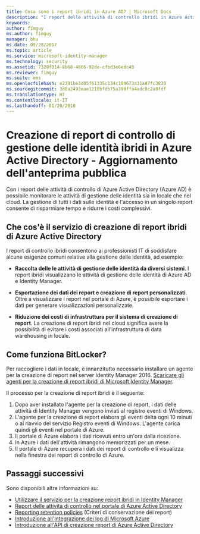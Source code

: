 ```yaml
---
title: Cosa sono i report ibridi in Azure AD? | Microsoft Docs
description: "I report delle attività di controllo ibridi in Azure Active Directory consentono di visualizzare gli eventi controllati sia nel cloud che in locale."
keywords: 
author: fimguy
ms.author: fimguy
manager: bhu
ms.date: 09/28/2017
ms.topic: article
ms.service: microsoft-identity-manager
ms.technology: security
ms.assetid: 7320f014-8b60-4866-92de-cfbd3e6edc48
ms.reviewer: fimguy
ms.suite: ems
ms.openlocfilehash: e2391be3d05f61335c134c104673a31ad7fc3830
ms.sourcegitcommit: 3d8a2493eae1218bfdb75a399ffa4adc8c2a8fdf
ms.translationtype: HT
ms.contentlocale: it-IT
ms.lasthandoff: 01/20/2018
---
```

# <a name="hybrid-identity-management-audit-reporting-in-azure-active-directory-public-preview-refresh"></a>Creazione di report di controllo di gestione delle identità ibridi in Azure Active Directory - Aggiornamento dell'anteprima pubblica
Con i report delle attività di controllo di Azure Active Directory (Azure AD) è possibile monitorare le attività di gestione delle identità sia in locale che nel cloud. La gestione di tutti i dati sulle identità e l'accesso in un singolo report consente di risparmiare tempo e ridurre i costi complessivi.

## <a name="what-is-azure-active-directory-hybrid-reporting"></a>Che cos'è il servizio di creazione di report ibridi di Azure Active Directory
I report di controllo ibridi consentono ai professionisti IT di soddisfare alcune esigenze comuni relative alla gestione delle identità, ad esempio:

* **Raccolta delle le attività di gestione delle identità da diversi sistemi**. I report ibridi visualizzano le attività di gestione delle identità di Azure AD e Identity Manager.

* **Esportazione dei dati dei report e creazione di report personalizzati**. Oltre a visualizzare i report nel portale di Azure, è possibile esportare i dati per generare visualizzazioni personalizzate.

* **Riduzione dei costi di infrastruttura per il sistema di creazione di report**. La creazione di report ibridi nel cloud significa avere la possibilità di evitare i costi associati all'infrastruttura di data warehousing in locale.

## <a name="how-does-it-work"></a>Come funziona BitLocker?

Per raccogliere i dati in locale, è innanzitutto necessario installare un agente per la creazione di report nel server Identity Manager 2016. [Scaricare gli agenti per la creazione di report ibridi di Microsoft Identity Manager](https://www.microsoft.com/download/details.aspx?id=55112).

Il processo per la creazione di report ibridi è il seguente:
1. Dopo aver installato l'agente per la creazione di report, i dati delle attività di Identity Manager vengono inviati al registro eventi di Windows.
2. L'agente per la creazione di report elabora gli eventi delta ogni 10 minuti o al riavvio del servizio Registro eventi di Windows. L'agente carica quindi gli eventi nel portale di Azure.
3. Il portale di Azure elabora i dati ricevuti entro un'ora dalla ricezione.
4. In Azure i dati dell'attività rimangono memorizzati per un mese.
5. Il portale di Azure recupera i dati dei report di controllo e li visualizza nella finestra dei report di controllo di Azure.

## <a name="next-steps"></a>Passaggi successivi
Sono disponibili altre informazioni su:
- [Utilizzare il servizio per la creazione report ibridi in Identity Manager](working-with-identity-manager-hybrid-reporting.md)
- [Report delle attività di controllo nel portale di Azure Active Directory](https://docs.microsoft.com/azure/active-directory/active-directory-reporting-activity-audit-logs)
- [Reporting retention policies](https://docs.microsoft.com/azure/active-directory/active-directory-reporting-retention) (Criteri di conservazione dei report)
- [Introduzione all'integrazione dei log di Microsoft Azure](https://docs.microsoft.com/azure/security/security-azure-log-integration-overview)
- [Introduzione all'API di creazione report di Azure Active Directory](https://docs.microsoft.com/azure/active-directory/active-directory-reporting-api-getting-started)
